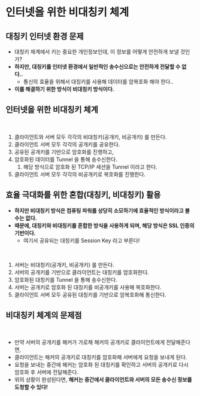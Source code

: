 # 인터넷을 위한 비대칭키 체계

## 대칭키 인터넷 환경 문제&#x20;

* 대칭키 체계에서 키는 중요한 개인정보인데, 이 정보를 어떻게 안전하게 보낼 것인가?
* **하지만, 대칭키를 인터넷 환경에서 일반적인 송수신으로는 안전하게 전달할 수 없다..**
  * 통신의 효율을 위해서 대칭키를 사용해 데이터를 암복호화 해야 한다..
* **이를 해결하기 위한 방식이 비대칭키 방식이다.** &#x20;

## 인터넷을 위한 비대칭키 체계

<figure><img src="../../../../../.gitbook/assets/스크린샷 2024-01-19 14.25.57.png" alt=""><figcaption></figcaption></figure>

1. 클라이언트와 서버 모두 각각의 비대칭키(공개키, 비공개키) 를 만든다.&#x20;
2. 클라이언트 서버 모두 각각의 공개키를 공유한다.&#x20;
3. 공유된 공개키를 기반으로 암호화를 진행하고,&#x20;
4. 암호화된 데이터를 Tunnel 을 통해 송수신한다.&#x20;
   1. 해당 방식으로 암호화 된 TCP/IP 세션을 Tunnel 이라고 한다.&#x20;
5. 클라이언트 서버 모두 각각의 비공개키로 복호화를 진행한다.&#x20;

## 효율 극대화를 위한 혼합(대칭키, 비대칭키) 활용

* **하지만 비대칭키 방식은 컴퓨팅 파워를 상당히 소모하기에 효율적인 방식이라고 볼 수는 없다.**&#x20;
* **때문에, 대칭키와 비대칭키를 혼합한 방식을 사용하게 되며, 해당 방식은 SSL 인증의 기반이다.**&#x20;
  * 여기서 공유되는 대칭키를 Session Key 라고 부른다!

<figure><img src="../../../../../.gitbook/assets/스크린샷 2024-01-19 14.40.00.png" alt=""><figcaption></figcaption></figure>

1. 서버는 비대칭키(공개키, 비공개키) 를 만든다.&#x20;
2. 서버의 공개키를 기반으로 클라이언트는 대칭키를 암호화한다.&#x20;
3. 암호화된 대칭키를 Tunnel 을 통해 송수신한다.&#x20;
4. 서버는 공개키로 암호화 된 대칭키를 비공개키를 사용해 복호화한다.&#x20;
5. 클라이언트 서버 모두 공유된 대칭키를 기반으로 암복호화해 통신한다.

## 비대칭키 체계의 문제점&#x20;

<figure><img src="../../../../../.gitbook/assets/스크린샷 2024-01-19 14.47.26.png" alt=""><figcaption></figcaption></figure>

* 만약 서버의 공개키를 해커가 가로채 해커의 공개키로 클라이언트에게 전달해준다면,
* 클라이언트는 해커의 공개키로 대칭키를 암호화해 서버에게 요청을 보내게 된다.&#x20;
* 요청을 보내는 중간에 해커는 암호화 된 대칭키를 확인하고 서버의 공개키로 다시 암호화 후 서버에 전달해준다.&#x20;
* 위의 상황이 완성된다면, **해커는 중간에서 클라이언트와 서버의 모든 송수신 정보를 도청할 수 있다!**
